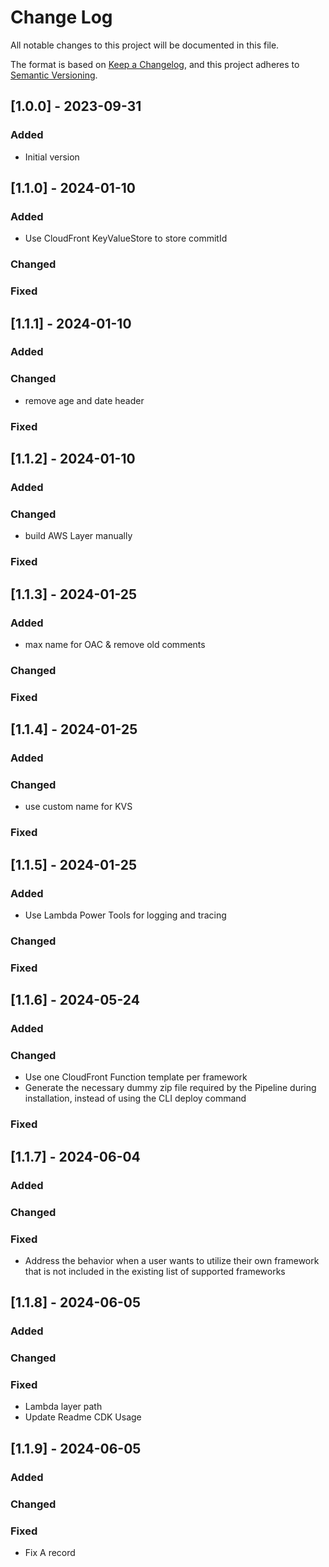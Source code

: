 # Change Log
All notable changes to this project will be documented in this file.

The format is based on [Keep a Changelog](https://keepachangelog.com/en/1.0.0/),
and this project adheres to [Semantic Versioning](https://semver.org/spec/v2.0.0.html).

## [1.0.0] - 2023-09-31
### Added
- Initial version

## [1.1.0] - 2024-01-10
### Added

- Use CloudFront KeyValueStore to store commitId

### Changed
### Fixed

## [1.1.1] - 2024-01-10
### Added

### Changed

- remove age and date header

### Fixed

## [1.1.2] - 2024-01-10
### Added

### Changed

- build AWS Layer manually

### Fixed

## [1.1.3] - 2024-01-25
### Added

- max name for OAC & remove old comments

### Changed
### Fixed

## [1.1.4] - 2024-01-25
### Added

### Changed

- use custom name for KVS

### Fixed

## [1.1.5] - 2024-01-25
### Added

- Use Lambda Power Tools for logging and tracing

### Changed
### Fixed


## [1.1.6] - 2024-05-24
### Added


### Changed

- Use one CloudFront Function template per framework
- Generate the necessary dummy zip file required by the Pipeline during installation, instead of using the CLI deploy command

### Fixed

## [1.1.7] - 2024-06-04
### Added


### Changed


### Fixed

- Address the behavior when a user wants to utilize their own framework that is not included in the existing list of supported frameworks

## [1.1.8] - 2024-06-05
### Added


### Changed


### Fixed

- Lambda layer path
- Update Readme CDK Usage

## [1.1.9] - 2024-06-05
### Added


### Changed


### Fixed

- Fix A record

